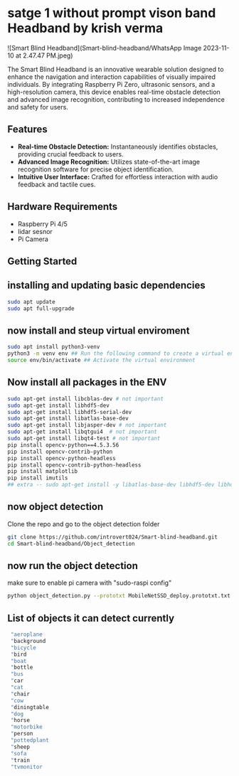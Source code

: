 # satge 1 without prompt vison band Headband by krish verma 

![Smart Blind Headband](Smart-blind-headband/WhatsApp Image 2023-11-10 at 2.47.47 PM.jpeg)

The Smart Blind Headband is an innovative wearable solution designed to enhance the navigation and interaction capabilities of visually impaired individuals. By integrating Raspberry Pi Zero, ultrasonic sensors, and a high-resolution camera, this device enables real-time obstacle detection and advanced image recognition, contributing to increased independence and safety for users.

## Features

- **Real-time Obstacle Detection:** Instantaneously identifies obstacles, providing crucial feedback to users.
- **Advanced Image Recognition:** Utilizes state-of-the-art image recognition software for precise object identification.
- **Intuitive User Interface:** Crafted for effortless interaction with audio feedback and tactile cues.

## Hardware Requirements

- Raspberry Pi 4/5
- lidar sesnor
- Pi Camera

## Getting Started

  ## installing and updating basic dependencies 
```bash
sudo apt update
sudo apt full-upgrade
```
## now install and steup virtual enviroment 
```bash
sudo apt install python3-venv
python3 -m venv env ## Run the following command to create a virtual environment. Replace env with the name you want for your virtual environment.
source env/bin/activate ## Activate the virtual environment
```
## Now install all packages in the ENV
```bash
sudo apt-get install libcblas-dev # not important 
sudo apt-get install libhdf5-dev
sudo apt-get install libhdf5-serial-dev
sudo apt-get install libatlas-base-dev
sudo apt-get install libjasper-dev # not important 
sudo apt-get install libqtgui4  # not important 
sudo apt-get install libqt4-test # not important
pip install opencv-python==4.5.3.56
pip install opencv-contrib-python
pip install opencv-python-headless
pip install opencv-contrib-python-headless
pip install matplotlib
pip install imutils
## extra -- sudo apt-get install -y libatlas-base-dev libhdf5-dev libhdf5-serial-dev libatlas-base-dev libjasper-dev  libqtgui4  libqt4-test
```

 ## now object detection 
 Clone the repo and go to the object detection folder 
 ```bash
 git clone https://github.com/introvert024/Smart-blind-headband.git
 cd Smart-blind-headband/Object_detection
 ```

 ## now run the object detection 

 make sure to enable pi camera with "sudo-raspi config" 
 ```bash
 python object_detection.py --prototxt MobileNetSSD_deploy.prototxt.txt --model MobileNetSSD_deploy.caffemodel
 ```
 ## List of objects it can detect currently 
 ```bash
  "aeroplane
  "background
  "bicycle
  "bird
  "boat
  "bottle
  "bus
  "car
  "cat
  "chair
  "cow
  "diningtable
  "dog
  "horse
  "motorbike
  "person
  "pottedplant
  "sheep
  "sofa
  "train
  "tvmonitor
```
